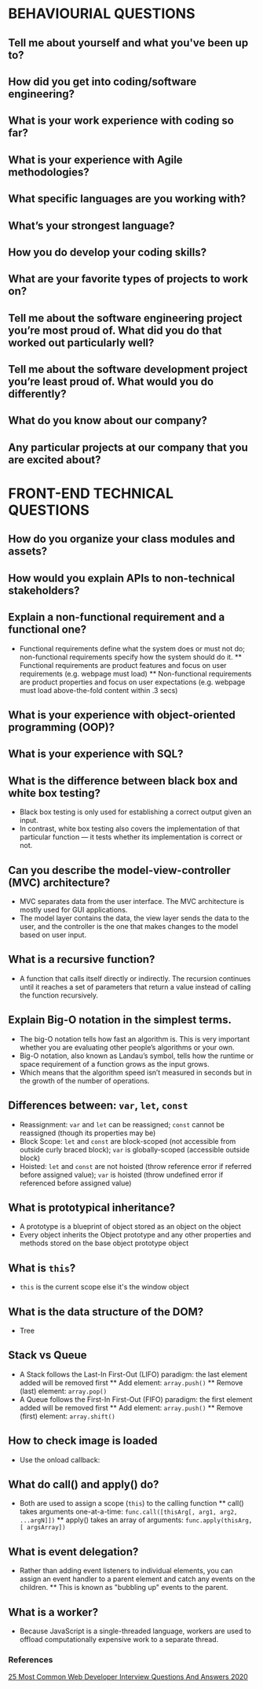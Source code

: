 # BEHAVIOURIAL QUESTIONS
## Tell me about yourself and what you've been up to?
## How did you get into coding/software engineering?
## What is your work experience with coding so far?
## What is your experience with Agile methodologies?
## What specific languages are you working with?
## What’s your strongest language?
## How you do develop your coding skills?
## What are your favorite types of projects to work on?
## Tell me about the software engineering project you’re most proud of. What did you do that worked out particularly well?
## Tell me about the software development project you’re least proud of. What would you do differently?
## What do you know about our company?
## Any particular projects at our company that you are excited about?

# FRONT-END TECHNICAL QUESTIONS

## How do you organize your class modules and assets?
## How would you explain APIs to non-technical stakeholders?

## Explain a non-functional requirement and a functional one?
* Functional requirements define what the system does or must not do; non-functional requirements specify how the system should do it.
** Functional requirements are product features and focus on user requirements (e.g. webpage must load)
** Non-functional requirements are product properties and focus on user expectations (e.g. webpage must load above-the-fold content within .3 secs)

## What is your experience with object-oriented programming (OOP)?
## What is your experience with SQL?

## What is the difference between black box and white box testing?
* Black box testing is only used for establishing a correct output given an input.
* In contrast, white box testing also covers the implementation of that particular function — it tests whether its implementation is correct or not.

## Can you describe the model-view-controller (MVC) architecture?
* MVC separates data from the user interface. The MVC architecture is mostly used for GUI applications.
* The model layer contains the data, the view layer sends the data to the user, and the controller is the one that makes changes to the model based on user input.

## What is a recursive function?
* A function that calls itself directly or indirectly. The recursion continues until it reaches a set of parameters that return a value instead of calling the function recursively.

## Explain Big-O notation in the simplest terms.
* The big-O notation tells how fast an algorithm is. This is very important whether you are evaluating other people’s algorithms or your own.
* Big-O notation, also known as Landau’s symbol, tells how the runtime or space requirement of a function grows as the input grows.
* Which means that the algorithm speed isn’t measured in seconds but in the growth of the number of operations.

## Differences between: `var`, `let`, `const`
* Reassignment: `var` and `let` can be reassigned; `const` cannot be reassigned (though its properties may be)
* Block Scope: `let` and `const` are block-scoped (not accessible from outside curly braced block); `var` is globally-scoped (accessible outside block)
* Hoisted: `let` and `const` are not hoisted (throw reference error if referred before assigned value); `var` is hoisted (throw undefined error if referenced before assigned value)

## What is prototypical inheritance?
* A prototype is a blueprint of object stored as an object on the object
* Every object inherits the Object prototype and any other properties and methods stored on the base object prototype object

## What is `this`?
* `this` is the current scope else it's the window object

## What is the data structure of the DOM?
* Tree

## Stack vs Queue
* A Stack follows the Last-In First-Out (LIFO) paradigm: the last element added will be removed first
** Add element: `array.push()`
** Remove (last) element: `array.pop()`
* A Queue follows the First-In First-Out (FIFO) paradigm: the first element added will be removed first
** Add element: `array.push()`
** Remove (first) element: `array.shift()`

## How to check image is loaded
* Use the onload callback: <img onload="imageLoaded()">

## What do call() and apply() do?
* Both are used to assign a scope (`this`) to the calling function
** call() takes arguments one-at-a-time: `func.call([thisArg[, arg1, arg2, ...argN]])`
** apply() takes an array of arguments: `func.apply(thisArg, [ argsArray])`

## What is event delegation?
* Rather than adding event listeners to individual elements, you can assign an event handler to a parent element and catch any events on the children.
** This is known as "bubbling up" events to the parent.

## What is a worker?
* Because JavaScript is a single-threaded language, workers are used to offload computationally expensive work to a separate thread.

### References
[25 Most Common Web Developer Interview Questions And Answers 2020](https://blog.codegiant.io/25-web-developer-interview-questions-and-answers-3030b21ae016)